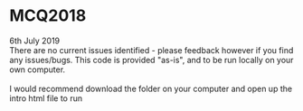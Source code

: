 # MCQ2018

6th July 2019<br/>
There are no current issues identified - please feedback however if you find any issues/bugs. This code is provided "as-is", 
and to be run locally on your own computer.
<br/><br/>
I would recommend download the folder on your computer and open up the intro html file to run
